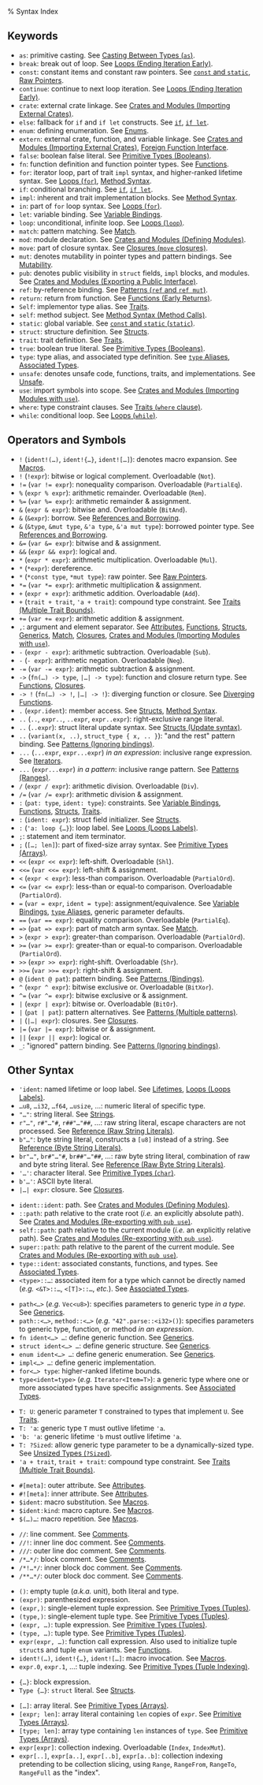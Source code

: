 % Syntax Index

## Keywords

* `as`: primitive casting.  See [Casting Between Types (`as`)].
* `break`: break out of loop.  See [Loops (Ending Iteration Early)].
* `const`: constant items and constant raw pointers.  See [`const` and `static`], [Raw Pointers].
* `continue`: continue to next loop iteration.  See [Loops (Ending Iteration Early)].
* `crate`: external crate linkage.  See [Crates and Modules (Importing External Crates)].
* `else`: fallback for `if` and `if let` constructs.  See [`if`], [`if let`].
* `enum`: defining enumeration.  See [Enums].
* `extern`: external crate, function, and variable linkage.  See [Crates and Modules (Importing External Crates)], [Foreign Function Interface].
* `false`: boolean false literal.  See [Primitive Types (Booleans)].
* `fn`: function definition and function pointer types.  See [Functions].
* `for`: iterator loop, part of trait `impl` syntax, and higher-ranked lifetime syntax.  See [Loops (`for`)], [Method Syntax].
* `if`: conditional branching.  See [`if`], [`if let`].
* `impl`: inherent and trait implementation blocks.  See [Method Syntax].
* `in`: part of `for` loop syntax.  See [Loops (`for`)].
* `let`: variable binding.  See [Variable Bindings].
* `loop`: unconditional, infinite loop.  See [Loops (`loop`)].
* `match`: pattern matching.  See [Match].
* `mod`: module declaration.  See [Crates and Modules (Defining Modules)].
* `move`: part of closure syntax.  See [Closures (`move` closures)].
* `mut`: denotes mutability in pointer types and pattern bindings.  See [Mutability].
* `pub`: denotes public visibility in `struct` fields, `impl` blocks, and modules.  See [Crates and Modules (Exporting a Public Interface)].
* `ref`: by-reference binding.  See [Patterns (`ref` and `ref mut`)].
* `return`: return from function.  See [Functions (Early Returns)].
* `Self`: implementor type alias.  See [Traits].
* `self`: method subject.  See [Method Syntax (Method Calls)].
* `static`: global variable.  See [`const` and `static` (`static`)].
* `struct`: structure definition.  See [Structs].
* `trait`: trait definition.  See [Traits].
* `true`: boolean true literal.  See [Primitive Types (Booleans)].
* `type`: type alias, and associated type definition.  See [`type` Aliases], [Associated Types].
* `unsafe`: denotes unsafe code, functions, traits, and implementations.  See [Unsafe].
* `use`: import symbols into scope.  See [Crates and Modules (Importing Modules with `use`)].
* `where`: type constraint clauses.  See [Traits (`where` clause)].
* `while`: conditional loop.  See [Loops (`while`)].

## Operators and Symbols

* `!` (`ident!(…)`, `ident!{…}`, `ident![…]`): denotes macro expansion.  See [Macros].
* `!` (`!expr`): bitwise or logical complement.  Overloadable (`Not`).
* `!=` (`var != expr`): nonequality comparison.  Overloadable (`PartialEq`).
* `%` (`expr % expr`): arithmetic remainder.  Overloadable (`Rem`).
* `%=` (`var %= expr`): arithmetic remainder & assignment.
* `&` (`expr & expr`): bitwise and.  Overloadable (`BitAnd`).
* `&` (`&expr`): borrow.  See [References and Borrowing].
* `&` (`&type`, `&mut type`, `&'a type`, `&'a mut type`): borrowed pointer type.  See [References and Borrowing].
* `&=` (`var &= expr`): bitwise and & assignment.
* `&&` (`expr && expr`): logical and.
* `*` (`expr * expr`): arithmetic multiplication.  Overloadable (`Mul`).
* `*` (`*expr`): dereference.
* `*` (`*const type`, `*mut type`): raw pointer.  See [Raw Pointers].
* `*=` (`var *= expr`): arithmetic multiplication & assignment.
* `+` (`expr + expr`): arithmetic addition.  Overloadable (`Add`).
* `+` (`trait + trait`, `'a + trait`): compound type constraint.  See [Traits (Multiple Trait Bounds)].
* `+=` (`var += expr`): arithmetic addition & assignment.
* `,`: argument and element separator.  See [Attributes], [Functions], [Structs], [Generics], [Match], [Closures], [Crates and Modules (Importing Modules with `use`)].
* `-` (`expr - expr`): arithmetic subtraction.  Overloadable (`Sub`).
* `-` (`- expr`): arithmetic negation.  Overloadable (`Neg`).
* `-=` (`var -= expr`): arithmetic subtraction & assignment.
* `->` (`fn(…) -> type`, `|…| -> type`): function and closure return type.  See [Functions], [Closures].
* `-> !` (`fn(…) -> !`, `|…| -> !`): diverging function or closure. See [Diverging Functions].
* `.` (`expr.ident`): member access.  See [Structs], [Method Syntax].
* `..` (`..`, `expr..`, `..expr`, `expr..expr`): right-exclusive range literal.
* `..` (`..expr`): struct literal update syntax.  See [Structs (Update syntax)].
* `..` (`variant(x, ..)`, `struct_type { x, .. }`): "and the rest" pattern binding.  See [Patterns (Ignoring bindings)].
* `...` (`...expr`, `expr...expr`) *in an expression*: inclusive range expression. See [Iterators].
* `...` (`expr...expr`) *in a pattern*: inclusive range pattern.  See [Patterns (Ranges)].
* `/` (`expr / expr`): arithmetic division.  Overloadable (`Div`).
* `/=` (`var /= expr`): arithmetic division & assignment.
* `:` (`pat: type`, `ident: type`): constraints.  See [Variable Bindings], [Functions], [Structs], [Traits].
* `:` (`ident: expr`): struct field initializer.  See [Structs].
* `:` (`'a: loop {…}`): loop label.  See [Loops (Loops Labels)].
* `;`: statement and item terminator.
* `;` (`[…; len]`): part of fixed-size array syntax.  See [Primitive Types (Arrays)].
* `<<` (`expr << expr`): left-shift.  Overloadable (`Shl`).
* `<<=` (`var <<= expr`): left-shift & assignment.
* `<` (`expr < expr`): less-than comparison.  Overloadable (`PartialOrd`).
* `<=` (`var <= expr`): less-than or equal-to comparison.  Overloadable (`PartialOrd`).
* `=` (`var = expr`, `ident = type`): assignment/equivalence.  See [Variable Bindings], [`type` Aliases], generic parameter defaults.
* `==` (`var == expr`): equality comparison.  Overloadable (`PartialEq`).
* `=>` (`pat => expr`): part of match arm syntax.  See [Match].
* `>` (`expr > expr`): greater-than comparison.  Overloadable (`PartialOrd`).
* `>=` (`var >= expr`): greater-than or equal-to comparison.  Overloadable (`PartialOrd`).
* `>>` (`expr >> expr`): right-shift.  Overloadable (`Shr`).
* `>>=` (`var >>= expr`): right-shift & assignment.
* `@` (`ident @ pat`): pattern binding.  See [Patterns (Bindings)].
* `^` (`expr ^ expr`): bitwise exclusive or.  Overloadable (`BitXor`).
* `^=` (`var ^= expr`): bitwise exclusive or & assignment.
* `|` (`expr | expr`): bitwise or.  Overloadable (`BitOr`).
* `|` (`pat | pat`): pattern alternatives.  See [Patterns (Multiple patterns)].
* `|` (`|…| expr`): closures.  See [Closures].
* `|=` (`var |= expr`): bitwise or & assignment.
* `||` (`expr || expr`): logical or.
* `_`: "ignored" pattern binding.  See [Patterns (Ignoring bindings)].

## Other Syntax

<!-- Various bits of standalone stuff. -->

* `'ident`: named lifetime or loop label.  See [Lifetimes], [Loops (Loops Labels)].
* `…u8`, `…i32`, `…f64`, `…usize`, …: numeric literal of specific type.
* `"…"`: string literal.  See [Strings].
* `r"…"`, `r#"…"#`, `r##"…"##`, …: raw string literal, escape characters are not processed. See [Reference (Raw String Literals)].
* `b"…"`: byte string literal, constructs a `[u8]` instead of a string. See [Reference (Byte String Literals)].
* `br"…"`, `br#"…"#`, `br##"…"##`, …: raw byte string literal, combination of raw and byte string literal. See [Reference (Raw Byte String Literals)].
* `'…'`: character literal.  See [Primitive Types (`char`)].
* `b'…'`: ASCII byte literal.
* `|…| expr`: closure.  See [Closures].

<!-- Path-related syntax -->

* `ident::ident`: path.  See [Crates and Modules (Defining Modules)].
* `::path`: path relative to the crate root (*i.e.* an explicitly absolute path).  See [Crates and Modules (Re-exporting with `pub use`)].
* `self::path`: path relative to the current module (*i.e.* an explicitly relative path).  See [Crates and Modules (Re-exporting with `pub use`)].
* `super::path`: path relative to the parent of the current module.  See [Crates and Modules (Re-exporting with `pub use`)].
* `type::ident`: associated constants, functions, and types.  See [Associated Types].
* `<type>::…`: associated item for a type which cannot be directly named (*e.g.* `<&T>::…`, `<[T]>::…`, *etc.*).  See [Associated Types].

<!-- Generics -->

* `path<…>` (*e.g.* `Vec<u8>`): specifies parameters to generic type *in a type*.  See [Generics].
* `path::<…>`, `method::<…>` (*e.g.* `"42".parse::<i32>()`): specifies parameters to generic type, function, or method *in an expression*.
* `fn ident<…> …`: define generic function.  See [Generics].
* `struct ident<…> …`: define generic structure.  See [Generics].
* `enum ident<…> …`: define generic enumeration.  See [Generics].
* `impl<…> …`: define generic implementation.
* `for<…> type`: higher-ranked lifetime bounds.
* `type<ident=type>` (*e.g.* `Iterator<Item=T>`): a generic type where one or more associated types have specific assignments.  See [Associated Types].

<!-- Constraints -->

* `T: U`: generic parameter `T` constrained to types that implement `U`.  See [Traits].
* `T: 'a`: generic type `T` must outlive lifetime `'a`.
* `'b: 'a`: generic lifetime `'b` must outlive lifetime `'a`.
* `T: ?Sized`: allow generic type parameter to be a dynamically-sized type.  See [Unsized Types (`?Sized`)].
* `'a + trait`, `trait + trait`: compound type constraint.  See [Traits (Multiple Trait Bounds)].

<!-- Macros and attributes -->

* `#[meta]`: outer attribute.  See [Attributes].
* `#![meta]`: inner attribute.  See [Attributes].
* `$ident`: macro substitution.  See [Macros].
* `$ident:kind`: macro capture.  See [Macros].
* `$(…)…`: macro repetition.  See [Macros].

<!-- Comments -->

* `//`: line comment.  See [Comments].
* `//!`: inner line doc comment.  See [Comments].
* `///`: outer line doc comment.  See [Comments].
* `/*…*/`: block comment.  See [Comments].
* `/*!…*/`: inner block doc comment.  See [Comments].
* `/**…*/`: outer block doc comment.  See [Comments].

<!-- Various things involving parens and tuples -->

* `()`: empty tuple (*a.k.a.* unit), both literal and type.
* `(expr)`: parenthesized expression.
* `(expr,)`: single-element tuple expression.  See [Primitive Types (Tuples)].
* `(type,)`: single-element tuple type.  See [Primitive Types (Tuples)].
* `(expr, …)`: tuple expression.  See [Primitive Types (Tuples)].
* `(type, …)`: tuple type.  See [Primitive Types (Tuples)].
* `expr(expr, …)`: function call expression.  Also used to initialize tuple `struct`s and tuple `enum` variants.  See [Functions].
* `ident!(…)`, `ident!{…}`, `ident![…]`: macro invocation.  See [Macros].
* `expr.0`, `expr.1`, …: tuple indexing.  See [Primitive Types (Tuple Indexing)].

<!-- Bracey things -->

* `{…}`: block expression.
* `Type {…}`: `struct` literal.  See [Structs].

<!-- Brackety things -->

* `[…]`: array literal.  See [Primitive Types (Arrays)].
* `[expr; len]`: array literal containing `len` copies of `expr`.  See [Primitive Types (Arrays)].
* `[type; len]`: array type containing `len` instances of `type`.  See [Primitive Types (Arrays)].
* `expr[expr]`: collection indexing.  Overloadable (`Index`, `IndexMut`).
* `expr[..]`, `expr[a..]`, `expr[..b]`, `expr[a..b]`: collection indexing pretending to be collection slicing, using `Range`, `RangeFrom`, `RangeTo`, `RangeFull` as the "index".

[`const` and `static` (`static`)]: const-and-static.html#static
[`const` and `static`]: const-and-static.html
[`if let`]: if-let.html
[`if`]: if.html
[`type` Aliases]: type-aliases.html
[Associated Types]: associated-types.html
[Attributes]: attributes.html
[Casting Between Types (`as`)]: casting-between-types.html#as
[Closures (`move` closures)]: closures.html#move-closures
[Closures]: closures.html
[Comments]: comments.html
[Crates and Modules (Defining Modules)]: crates-and-modules.html#defining-modules
[Crates and Modules (Exporting a Public Interface)]: crates-and-modules.html#exporting-a-public-interface
[Crates and Modules (Importing External Crates)]: crates-and-modules.html#importing-external-crates
[Crates and Modules (Importing Modules with `use`)]: crates-and-modules.html#importing-modules-with-use
[Crates and Modules (Re-exporting with `pub use`)]: crates-and-modules.html#re-exporting-with-pub-use
[Diverging Functions]: functions.html#diverging-functions
[Enums]: enums.html
[Foreign Function Interface]: ffi.html
[Functions (Early Returns)]: functions.html#early-returns
[Functions]: functions.html
[Generics]: generics.html
[Iterators]: iterators.html
[Lifetimes]: lifetimes.html
[Loops (`for`)]: loops.html#for
[Loops (`loop`)]: loops.html#loop
[Loops (`while`)]: loops.html#while
[Loops (Ending Iteration Early)]: loops.html#ending-iteration-early
[Loops (Loops Labels)]: loops.html#loop-labels
[Macros]: macros.html
[Match]: match.html
[Method Syntax (Method Calls)]: method-syntax.html#method-calls
[Method Syntax]: method-syntax.html
[Mutability]: mutability.html
[Operators and Overloading]: operators-and-overloading.html
[Patterns (`ref` and `ref mut`)]: patterns.html#ref-and-ref-mut
[Patterns (Bindings)]: patterns.html#bindings
[Patterns (Ignoring bindings)]: patterns.html#ignoring-bindings
[Patterns (Multiple patterns)]: patterns.html#multiple-patterns
[Patterns (Ranges)]: patterns.html#ranges
[Primitive Types (`char`)]: primitive-types.html#char
[Primitive Types (Arrays)]: primitive-types.html#arrays
[Primitive Types (Booleans)]: primitive-types.html#booleans
[Primitive Types (Tuple Indexing)]: primitive-types.html#tuple-indexing
[Primitive Types (Tuples)]: primitive-types.html#tuples
[Raw Pointers]: raw-pointers.html
[Reference (Byte String Literals)]: ../reference.html#byte-string-literals
[Reference (Raw Byte String Literals)]: ../reference.html#raw-byte-string-literals
[Reference (Raw String Literals)]: ../reference.html#raw-string-literals
[References and Borrowing]: references-and-borrowing.html
[Strings]: strings.html
[Structs (Update syntax)]: structs.html#update-syntax
[Structs]: structs.html
[Traits (`where` clause)]: traits.html#where-clause
[Traits (Multiple Trait Bounds)]: traits.html#multiple-trait-bounds
[Traits]: traits.html
[Unsafe]: unsafe.html
[Unsized Types (`?Sized`)]: unsized-types.html#sized
[Variable Bindings]: variable-bindings.html
